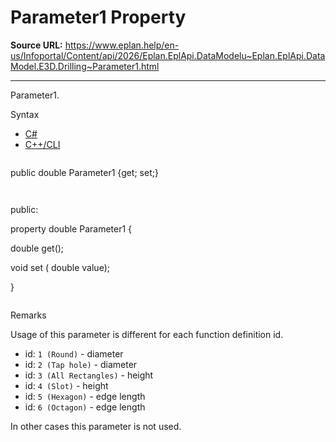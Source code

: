 # Parameter1 Property

**Source URL:** https://www.eplan.help/en-us/Infoportal/Content/api/2026/Eplan.EplApi.DataModelu~Eplan.EplApi.DataModel.E3D.Drilling~Parameter1.html

---

Parameter1.

Syntax

- [C#](#i-syntax-CS)
- [C++/CLI](#i-syntax-CPP2005)

```
```
public double Parameter1 {get; set;}
```
```

```
```
public:

property double Parameter1 {

   double get();

   void set (    double value);

}
```
```

Remarks

Usage of this parameter is different for each function definition id.

- id: `1 (Round)` - diameter
- id: `2 (Tap hole)` - diameter
- id: `3 (All Rectangles)` - height
- id: `4 (Slot)` - height
- id: `5 (Hexagon)` - edge length
- id: `6 (Octagon)` - edge length

In other cases this parameter is not used.
